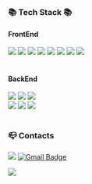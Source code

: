 

<!--
**minseung-gang/minseung-gang** is a ✨ _special_ ✨ repository because its `README.md` (this file) appears on your GitHub profile.

Here are some ideas to get you started:

- 🔭 I’m currently working on ...
- 🌱 I’m currently learning ...
- 👯 I’m looking to collaborate on ...
- 🤔 I’m looking for help with ...
- 💬 Ask me about ...
- 📫 How to reach me: ...
- 😄 Pronouns: ...
- ⚡ Fun fact: ...<img src="https://img.shields.io/badge/텍스트-컬러코드?style=원하는스타일&logo=아이콘이름&logoColor=white"/>
-->


<div>
 
 
 ### 📚 Tech Stack 📚 

 #### FrontEnd
 <div>
 <img src="https://img.shields.io/badge/javascript-F7DF1E?style=for-the-badge&logo=javascript&logoColor=black">
 <img src="https://img.shields.io/badge/typescript-3178C6?style=for-the-badge&logo=typescript&logoColor=white">
 <img src="https://img.shields.io/badge/react-61DAFB?style=for-the-badge&logo=react&logoColor=black">
 <img src="https://img.shields.io/badge/Redux-764ABC?style=for-the-badge&logo=Redux&logoColor=white">
 <img src="https://img.shields.io/badge/reduxsaga-999999?style=for-the-badge&logo=reduxsaga&logoColor=white">
 <img src="https://img.shields.io/badge/recoil-3578E5?style=for-the-badge&logo=recoil&logoColor=white">
 <img src="https://img.shields.io/badge/styledComponents-DB7093?style=for-the-badge&logo=styledComponents&logoColor=white">
 <img src="https://img.shields.io/badge/Sass-CC6699?style=for-the-badge&logo=Sass&logoColor=white">
 </div>
<br/>

#### BackEnd
<div>
  <img src="https://img.shields.io/badge/nodejs-5FA04E?style=for-the-badge&logo=nodedotjs&logoColor=black">
  <img src="https://img.shields.io/badge/express-000000?style=for-the-badge&logo=express&logoColor=white">
  <img src="https://img.shields.io/badge/mysql-4479A1?style=for-the-badge&logo=mysql&logoColor=black">
</div>
<div>
   <img src="https://img.shields.io/badge/amazonec2-FF9900?style=for-the-badge&logo=amazonec2&logoColor=black">
   <img src="https://img.shields.io/badge/amazonroute53-8C4FFF?style=for-the-badge&logo=amazonroute53&logoColor=black">
   <img src="https://img.shields.io/badge/nginx-009639?style=for-the-badge&logo=nginx&logoColor=black">
</div>
<br/>
  
 ### 📪 Contacts
  <a href="버튼을 눌렀을 때 이동할 링크" target="_blank"><img src="https://img.shields.io/badge/Blog-000000?style=flat-square&logo=Tistory&logoColor=#ffffff"/></a>
 [![Gmail Badge](https://img.shields.io/badge/Gmail-d14836?style=flat-square&logo=Gmail&logoColor=white&link=mailto:qnfryfkrh1@gmail.com)](mailto:qnfryfkrh1@gmail.com)
 
 <div>
  <img src="https://github-readme-stats.vercel.app/api?username=minseung-gang&show_icons=true&theme=tokyonight"/>
</div>
